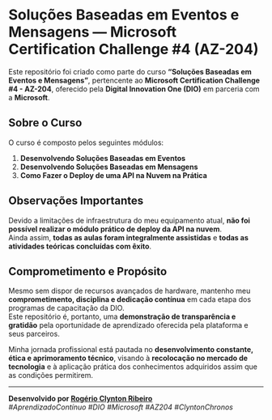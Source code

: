 # Soluções Baseadas em Eventos e Mensagens — Microsoft Certification Challenge #4 (AZ-204)

Este repositório foi criado como parte do curso **“Soluções Baseadas em Eventos e Mensagens”**, pertencente ao **Microsoft Certification Challenge #4 - AZ-204**, oferecido pela **Digital Innovation One (DIO)** em parceria com a **Microsoft**.

## Sobre o Curso
O curso é composto pelos seguintes módulos:
1. **Desenvolvendo Soluções Baseadas em Eventos**  
2. **Desenvolvendo Soluções Baseadas em Mensagens**  
3. **Como Fazer o Deploy de uma API na Nuvem na Prática**

## Observações Importantes
Devido a limitações de infraestrutura do meu equipamento atual, **não foi possível realizar o módulo prático de deploy da API na nuvem**.  
Ainda assim, **todas as aulas foram integralmente assistidas** e **todas as atividades teóricas concluídas com êxito**.

## Comprometimento e Propósito
Mesmo sem dispor de recursos avançados de hardware, mantenho meu **comprometimento, disciplina e dedicação contínua** em cada etapa dos programas de capacitação da DIO.  
Este repositório é, portanto, uma **demonstração de transparência e gratidão** pela oportunidade de aprendizado oferecida pela plataforma e seus parceiros.

Minha jornada profissional está pautada no **desenvolvimento constante, ética e aprimoramento técnico**, visando à **recolocação no mercado de tecnologia** e à aplicação prática dos conhecimentos adquiridos assim que as condições permitirem.

---

**Desenvolvido por [Rogério Clynton Ribeiro](https://github.com/ClyntonChronos)**  
*#AprendizadoContínuo*
*#DIO*
*#Microsoft*
*#AZ204*
*#ClyntonChronos*
